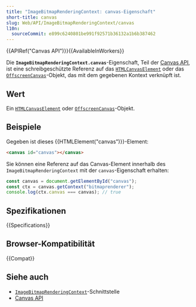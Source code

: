 ```yaml
---
title: "ImageBitmapRenderingContext: canvas-Eigenschaft"
short-title: canvas
slug: Web/API/ImageBitmapRenderingContext/canvas
l10n:
  sourceCommit: e899c6240801be991f92571b36132a1b6b387462
---
```


{{APIRef("Canvas API")}}{{AvailableInWorkers}}

Die **`ImageBitmapRenderingContext.canvas`**-Eigenschaft, Teil der [Canvas API](/de/docs/Web/API/Canvas_API), ist eine schreibgeschützte Referenz auf das [`HTMLCanvasElement`](/de/docs/Web/API/HTMLCanvasElement) oder das [`OffscreenCanvas`](/de/docs/Web/API/OffscreenCanvas)-Objekt, das mit dem gegebenen Kontext verknüpft ist.

## Wert

Ein [`HTMLCanvasElement`](/de/docs/Web/API/HTMLCanvasElement) oder [`OffscreenCanvas`](/de/docs/Web/API/OffscreenCanvas)-Objekt.

## Beispiele

Gegeben ist dieses {{HTMLElement("canvas")}}-Element:

```html
<canvas id="canvas"></canvas>
```

Sie können eine Referenz auf das Canvas-Element innerhalb des `ImageBitmapRenderingContext` mit der `canvas`-Eigenschaft erhalten:

```js
const canvas = document.getElementById("canvas");
const ctx = canvas.getContext("bitmaprenderer");
console.log(ctx.canvas === canvas); // true
```

## Spezifikationen

{{Specifications}}

## Browser-Kompatibilität

{{Compat}}

## Siehe auch

- [`ImageBitmapRenderingContext`](/de/docs/Web/API/ImageBitmapRenderingContext)-Schnittstelle
- [Canvas API](/de/docs/Web/API/Canvas_API)
